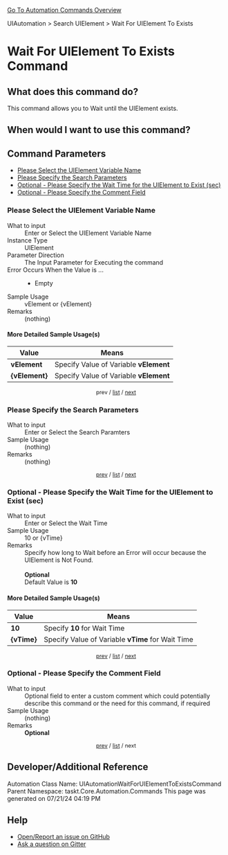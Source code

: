 <!--TITLE: Wait For UIElement To Exists Command -->
<!-- SUBTITLE: a command in the UIAutomation group. -->
[Go To Automation Commands Overview](/automation-commands.md)


UIAutomation &gt; Search UIElement &gt; Wait For UIElement To Exists


# Wait For UIElement To Exists Command


## What does this command do?
This command allows you to Wait until the UIElement exists.


## When would I want to use this command?



<a id="param_list"></a>
## Command Parameters
- [Please Select the UIElement Variable Name](#param_0)
- [Please Specify the Search Parameters](#param_1)
- [Optional - Please Specify the Wait Time for the UIElement to Exist (sec)](#param_2)
- [Optional - Please Specify the Comment Field](#param_3)


<a id="param_0"></a>
### Please Select the UIElement Variable Name


<dl>
<dt>What to input</dt><dd>Enter or Select the UIElement Variable Name</dd>
<dt>Instance Type</dt><dd>UIElement</dd>
<dt>Parameter Direction</dt><dd>The Input Parameter for Executing the command</dd>
<dt>Error Occurs When the Value is ...</dt><dd><ul>
<li>Empty</li>
</ul></dd>
<dt>Sample Usage</dt><dd>vElement or {vElement}</dd>
<dt>Remarks</dt><dd>(nothing)</dd>
</dl>




#### More Detailed Sample Usage(s)
| Value | Means |
|---|---|
| <strong>vElement</strong> | Specify Value of Variable **vElement** |
| <strong>{vElement}</strong> | Specify Value of Variable **vElement** |


<div style="font-size: 90%; text-align: center">


prev / [list](#param_list) / [next](#param_1)


</div>


<a id="param_1"></a>
### Please Specify the Search Parameters


<dl>
<dt>What to input</dt><dd>Enter or Select the Search Paramters</dd>
<dt>Sample Usage</dt><dd>(nothing)</dd>
<dt>Remarks</dt><dd>(nothing)</dd>
</dl>




<div style="font-size: 90%; text-align: center">


[prev](#param_1) / [list](#param_list) / [next](#param_2)


</div>


<a id="param_2"></a>
### Optional - Please Specify the Wait Time for the UIElement to Exist (sec)


<dl>
<dt>What to input</dt><dd>Enter or Select the Wait Time</dd>
<dt>Sample Usage</dt><dd>10 or {vTime}</dd>
<dt>Remarks</dt><dd>Specify how long to Wait before an Error will occur because the UIElement is Not Found.<br><br>
<strong>Optional</strong><br>Default Value is <strong>10</strong></dd>
</dl>




#### More Detailed Sample Usage(s)
| Value | Means |
|---|---|
| <strong>10</strong> | Specify **10** for Wait Time |
| <strong>{vTime}</strong> | Specify Value of Variable **vTime** for Wait Time |


<div style="font-size: 90%; text-align: center">


[prev](#param_2) / [list](#param_list) / [next](#param_3)


</div>


<a id="param_3"></a>
### Optional - Please Specify the Comment Field


<dl>
<dt>What to input</dt><dd>Optional field to enter a custom comment which could potentially describe this command or the need for this command, if required</dd>
<dt>Sample Usage</dt><dd>(nothing)</dd>
<dt>Remarks</dt><dd><strong>Optional</strong><br></dd>
</dl>




<div style="font-size: 90%; text-align: center">


[prev](#param_3) / [list](#param_list) / next


</div>


## Developer/Additional Reference
Automation Class Name: UIAutomationWaitForUIElementToExistsCommand
Parent Namespace: taskt.Core.Automation.Commands
This page was generated on 07/21/24 04:19 PM


## Help
- [Open/Report an issue on GitHub](https://github.com/rcktrncn/taskt/issues/new)
- [Ask a question on Gitter](https://gitter.im/taskt-rpa/Lobby)
